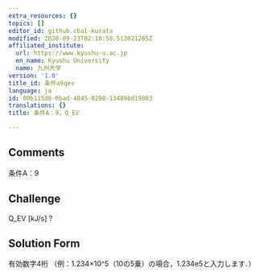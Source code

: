 ```yaml
---
extra_resources: {}
topics: []
editor_id: github.cbal-kurata
modified: 2020-09-23T02:18:50.513021265Z
affiliated_institute:
  url: https://www.kyushu-u.ac.jp
  en_name: Kyushu University
  name: 九州大学
version: '1.0'
title_id: 条件a9qev
language: ja
id: 00b115d6-0bad-4845-8298-13489bd19803
translations: {}
title: 条件A：9，Q_EV

---
```


## Comments
条件A：9

## Challenge
Q_EV [kJ/s] ?

## Solution Form
有効数字4桁
（例：1.234×10^5（10の5乗）の場合，1.234e5と入力します．）




